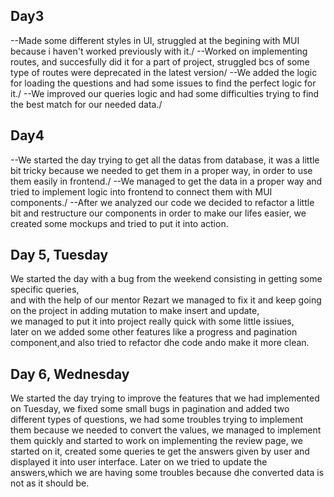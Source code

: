 ## Day3

--Made some different styles in UI, struggled at the begining with MUI because i haven't worked previously with it./
--Worked on implementing routes, and succesfully did it for a part of project, 
  struggled bcs of some type of routes were deprecated in the latest version/
--We added the logic for loading the questions and had some issues to find the perfect logic for it./
--We improved our queries logic and had some difficulties trying to find the best match for our needed data./

## Day4 

--We started the day trying to get all the datas from database, it was a little bit tricky because we needed to 
get them in a proper way, in order to use them easily in frontend./
--We managed to get the data in a proper way and tried to implement logic into frontend to connect them with MUI components./
--After we analyzed our code we decided to refactor a little bit and restructure our components in order to make our lifes easier,
we created some mockups and tried to put it into action.

## Day 5, Tuesday

We started the day with a bug from the weekend consisting in getting some specific queries,   
and with the help of our mentor Rezart we managed to fix it and keep going on the project in adding mutation to make insert and update,   
we managed to put it into project really quick with some little issiues,  
later on we added some other features like a progress and pagination component,and also tried to refactor dhe code ando make it more clean.

## Day 6, Wednesday

We started the day trying to improve the features that we had implemented on Tuesday, we fixed some small bugs in pagination and
added two different types of questions, we had some troubles trying to implement them because we needed to convert the values,
we managed to implement them quickly and started to work on implementing the review page, we started on it, created some queries
te get the answers given by user and displayed it into user interface. Later on we tried to update the answers,which we are having some troubles because dhe converted data is not as it should be.
